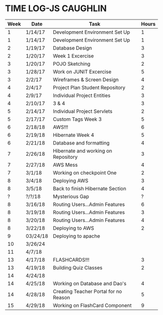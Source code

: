 # TIME LOG-JS CAUGHLIN



|Week| Date | Task | Hours |
|------|------|------|-------|
|1|1/14/17| Development Environment Set Up| 1|
|1|1/14/17| Development Environment Set Up| 1|
|2|1/19/17| Database Design|3|
|2|1/20/17| Week 1 Excercise|3|
|3|1/20/17| POJO Sketching|2|
|3|1/28/17| Work on JUNIT Excercise| 5|
|3|2/2/17| Wireframes & Screen Design|4|
|4|2/4/17 | Project Plan Student Repository|2|
|4|2/9/17|Individual Project Entities |3|
|4|2/10/17|3 & 4|3|
|5|2/14/17|Individual Project Servlets|2|
|5|2/17/17|Custom Tags Week 3|5|
|6|2/18/18|AWS!!!|6|
|6|2/19/18|Hibernate Week 4|5|
|6|2/21/18|Database and formatting|4|
|7|2/26/18|Hibernate and working on Repository|3|
|7|2/27/18|AWS Mess|4|
|7|3/1/18|Working on checkpoint One|2|
|8|3/4/18|Deploying AWS|3|
|8|3/5/18|Back to finish Hibernate Section|4|
|?|?/?/18|Mysterious Gap|?|
|8|3/16/18|Routing Users...Admin Features|6|
|8|3/19/18|Routing Users...Admin Features|3|
|8|3/20/18|Routing Users...Admin Features|4|
|8|3/22/18|Deploying to AWS|2|
|9|03/24/18|Deploying to apache||
|10|3/26/24|||
|11|4/7/18|||
|13|4/17/18|FLASHCARDS!!!|3|
|13|4/19/18|Building Quiz Classes|2|
|14|4/24/18|||
|14|4/25/18|Working on Database and Dao's|4|
|14|4/28/18|Creating Teacher Portal for no Reason|5|
|15|4/29/18|Working on FlashCard Component|9|
